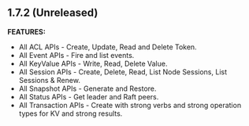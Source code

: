 ## 1.7.2 (Unreleased)

**FEATURES:**

 * All ACL APIs - Create, Update, Read and Delete Token.
 * All Event APIs - Fire and list events.
 * All KeyValue APIs - Write, Read, Delete Value.
 * All Session APIs - Create, Delete, Read, List Node Sessions, List Sessions & Renew.
 * All Snapshot APIs - Generate and Restore.
 * All Status APIs - Get leader and Raft peers.
 * All Transaction APIs - Create with strong verbs and strong operation types for KV and strong results.